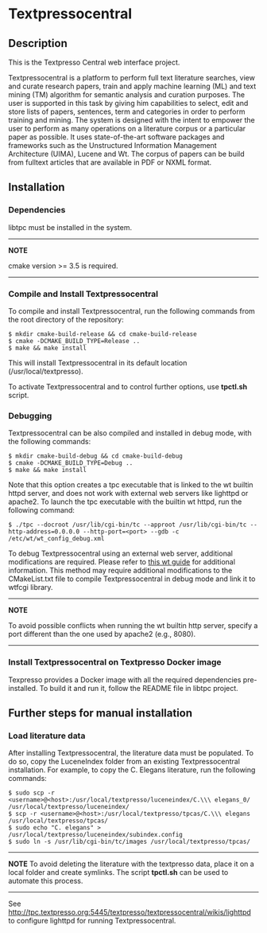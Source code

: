 # Textpressocentral
## Description
This is the Textpresso Central web interface project.

Textpressocentral is a platform to perform full text literature searches, view and curate research papers, 
train and apply machine learning (ML) and text mining (TM) algorithm for semantic analysis and curation purposes. 
The user is supported in this task by giving him capabilities to select, edit and store lists of papers, sentences, 
term and categories in order to perform training and mining. The system is designed with the intent to empower the user 
to perform as many operations on a literature corpus or a particular paper as possible. It uses state-of-the-art 
software packages and frameworks such as the Unstructured Information Management Architecture (UIMA), Lucene and Wt. 
The corpus of papers can be build from fulltext articles that are available in PDF or NXML format.

## Installation
### Dependencies

libtpc must be installed in the system.
 
---
**NOTE**

cmake version >= 3.5 is required.

---

### Compile and Install Textpressocentral
To compile and install Textpressocentral, run the following commands from the root directory of the repository:
```{r, engine='bash', count_lines}
$ mkdir cmake-build-release && cd cmake-build-release
$ cmake -DCMAKE_BUILD_TYPE=Release ..
$ make && make install
```

This will install Textpressocentral in its default location (/usr/local/textpresso).

To activate Textpressocentral and to control further options, use **tpctl.sh** script.

### Debugging
Textpressocentral can be also compiled and installed in debug mode, with the following commands:
```{r, engine='bash', count_lines}
$ mkdir cmake-build-debug && cd cmake-build-debug
$ cmake -DCMAKE_BUILD_TYPE=Debug ..
$ make && make install
```
Note that this option creates a tpc executable that is linked to the wt builtin httpd server, and does not work with 
external web servers like lighttpd or apache2. To launch the tpc executable with the builtin wt httpd, run the 
following command:

```{r, engine='bash', count_lines}
$ ./tpc --docroot /usr/lib/cgi-bin/tc --approot /usr/lib/cgi-bin/tc --http-address=0.0.0.0 --http-port=<port> --gdb -c /etc/wt/wt_config_debug.xml
```

To debug Textpressocentral using an external web server, additional modifications are required. Please refer to 
[this wt guide](http://redmine.emweb.be/projects/wt/wiki/Wt_+_Apache_+_mod_fcgid_+_Valgrind_+_gdb_+_SELinux_-_Deploy_and_Debug/diff/2)
for additional information. This method may require additional modifications to the CMakeList.txt file to compile
Textpressocentral in debug mode and link it to wtfcgi library.

---
**NOTE**

To avoid possible conflicts when running the wt builtin http server, specify a port different than the one used by 
apache2 (e.g., 8080).

---

### Install Textpressocentral on Textpresso Docker image
Texpresso provides a Docker image with all the required dependencies pre-installed. To build it and run it, follow the
README file in libtpc project. 


## Further steps for manual installation
### Load literature data
After installing Textpressocentral, the literature data must be populated. To do so, copy the LuceneIndex folder from an
existing Textpressocentral installation. For example, to copy the C. Elegans literature, run the following commands:
```{r, engine='bash', count_lines}
$ sudo scp -r <username>@<host>:/usr/local/textpresso/luceneindex/C.\\\ elegans_0/ /usr/local/textpresso/luceneindex/
$ scp -r <username>@<host>:/usr/local/textpresso/tpcas/C.\\\ elegans /usr/local/textpresso/tpcas/
$ sudo echo "C. elegans" > /usr/local/textpresso/luceneindex/subindex.config
$ sudo ln -s /usr/lib/cgi-bin/tc/images /usr/local/textpresso/tpcas/
```

---

**NOTE**
To avoid deleting the literature with the textpresso data, place it on a local folder and create symlinks. The script
**tpctl.sh** can be used to automate this process.

---

See http://tpc.textpresso.org:5445/textpresso/textpressocentral/wikis/lighttpd to configure lighttpd for running 
Textpressocentral.